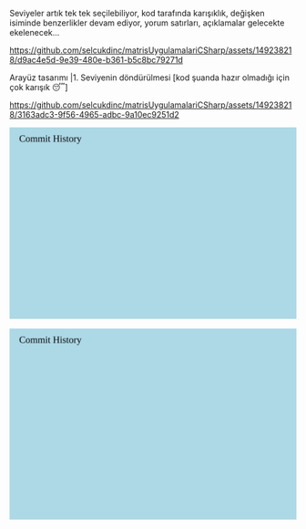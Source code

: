 Seviyeler artık tek tek  seçilebiliyor, kod tarafında karışıklık, değişken isiminde benzerlikler devam ediyor, yorum satırları, açıklamalar gelecekte ekelenecek...

https://github.com/selcukdinc/matrisUygulamalariCSharp/assets/149238218/d9ac4e5d-9e39-480e-b361-b5c8bc79271d

Arayüz tasarımı |1. Seviyenin döndürülmesi [kod şuanda hazır olmadığı için çok karışık :sleeping:]

https://github.com/selcukdinc/matrisUygulamalariCSharp/assets/149238218/3163adc3-9f56-4965-adbc-9a10ec9251d2

![Commit History](commits.svg)

![Commit History](commits.svg)
